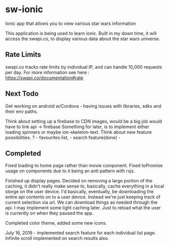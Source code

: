 # sw-ionic
Ionic app that allows you to view various star wars information


This application is being used to learn ionic. 
Built in my down time, it will access the swapi.co, to display various data about the star wars universe. 

Rate Limits 
------------
swapi.co tracks rate limits by individual IP, and can handle 10,000 requests per day. 
For more information see here : https://swapi.co/documentation#rate


Next Todo
-----------

Get working on android w/Cordova - having issues with libraries, sdks and their env paths.

Think about setting up a firebase to CDN images, would be a big job would have to link api -> firebase 
Something for later, is to implement either loading spinners or maybe ion-skeleton-text.
Think about new feature possibilities. ?
    - favourites list, 
    - search feature(done)
    - 

Completed
----------

Fixed loading to home page rather than movie component. 
Fixed toPromise usage on components due to it being an anti pattern with rxjs.

Finished up display pages. 
Decided on removing a large portion of the caching, it didn't really make sense to, basically, cache everything in a local storge on the user device. I'd basically, eventually, be downloading the entire api contents on to a user device. Instead we're just keeping track of current selection via url. We can download things as needed through the api. 
I may implement some light caching later. Just to reload what the user is currently on when they paused the app. 

Completed color theme, added some new icons. 

July 16, 2019 - implemented search feature for each individual list page. Infinite scroll implemented on search results also.